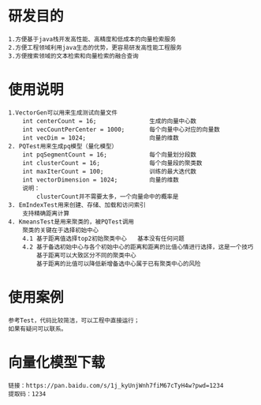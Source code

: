 
    
# 研发目的
    1.方便基于java栈开发高性能、高精度和低成本的向量检索服务
    2.方便工程领域利用java生态的优势，更容易研发高性能工程服务
    3.方便搜索领域的文本检索和向量检索的融合查询
# 使用说明
    1.VectorGen可以用来生成测试向量文件
        int centerCount = 16;               生成的向量中心数
        int vecCountPerCenter = 1000;       每个向量中心对应的向量数
        int vecDim = 1024;                  向量的维数
    2. PQTest用来生成pq模型（量化模型）
        int pqSegmentCount = 16;            每个向量划分段数
        int clusterCount = 16;              每个向量段的聚类数
        int maxIterCount = 100;             训练的最大迭代数
        int vectorDimension = 1024;         向量的维数
        说明：
            clusterCount并不需要太多，一个向量命中的概率是
    3. EmIndexTest用来创建、存储、加载和访问索引
        支持精确距离计算
    4. KmeansTest是用来聚类的，被PQTest调用
        聚类的关键在于选择初始中心
        4.1 基于距离值选择top2初始聚类中心   基本没有任何问题
        4.2 基于备选初始中心与各个初始中心的距离和距离的比值心情进行选择，这是一个技巧
            基于距离可以大致区分不同的聚类中心
            基于距离的比值可以降低新增备选中心属于已有聚类中心的风险
#  使用案例
    参考Test，代码比较简洁，可以工程中直接运行；
    如果有疑问可以联系。
#  向量化模型下载
    链接：https://pan.baidu.com/s/1j_kyUnjWnh7fiM67cTyH4w?pwd=1234 
    提取码：1234
    
    
